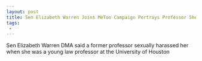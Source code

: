 ```yaml
---
layout: post
title: Sen Elizabeth Warren Joins MeToo Campaign Portrays Professor She Once Praised as Sexual Predator
tags:
 -
---
```

Sen Elizabeth Warren DMA said a former professor sexually harassed her when she was a young law professor at the University of Houston
